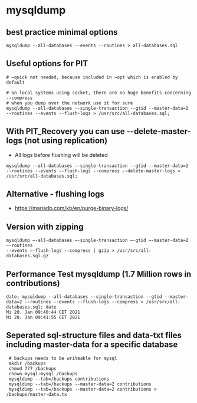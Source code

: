 # mysqldump 

## best practice minimal options 

```
mysqldump --all-databases --events --routines > all-databases.sql 
```

## Useful options for PIT 

```
# —quick not needed, because included in —opt which is enabled by default 

# on local systems using socket, there are no huge benefits concerning --compress
# when you dump over the network use it for sure 
mysqldump --all-databases --single-transaction --gtid --master-data=2 --routines --events --flush-logs > /usr/src/all-databases.sql;
```

## With PIT_Recovery you can use --delete-master-logs (not using replication)

  * All logs before flushing will be deleted 
  
```
mysqldump --all-databases --single-transaction --gtid --master-data=2 --routines --events --flush-logs --compress --delete-master-logs > /usr/src/all-databases.sql;
```

## Alternative - flushing logs 

  * https://mariadb.com/kb/en/purge-binary-logs/


## Version with zipping 

```
mysqldump —-all-databases —-single-transaction —-gtid —-master-data=2 —-routines 
--events —-flush-logs --compress | gzip > /usr/src/all-databases.sql.gz  
```

## Performance Test mysqldump (1.7 Million rows in contributions) 

```
date; mysqldump --all-databases --single-transaction --gtid --master-data=2 --routines --events --flush-logs --compress > /usr/src/all-databases.sql; date
Mi 20. Jan 09:40:44 CET 2021
Mi 20. Jan 09:41:55 CET 2021 
```

## Seperated sql-structure files and data-txt files including master-data for a specific database 

```
 # backups needs to be writeable for mysql 
 mkdir /backups
 chmod 777 /backups
 chown mysql:mysql /backups
 mysqldump --tab=/backups contributions
 mysqldump --tab=/backups --master-data=2 contributions
 mysqldump --tab=/backups --master-data=2 contributions > /backups/master-data.tx
```
